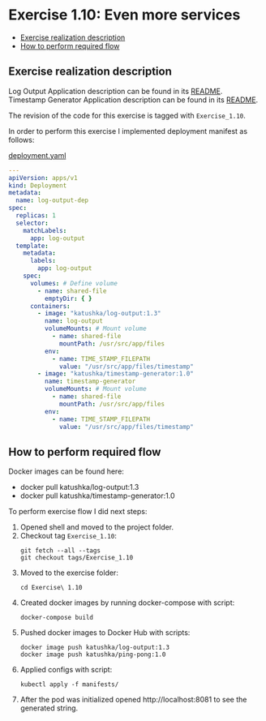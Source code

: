 # Exercise 1.10: Even more services

<!-- TOC -->
* [Exercise realization description](#exercise-realization-description)
* [How to perform required flow](#how-to-perform-required-flow)
<!-- TOC -->

## Exercise realization description

Log Output Application description can be found in its [README](../log-output/README.md).  
Timestamp Generator Application description can be found in its [README](../timestamp-generator/README.md).

The revision of the code for this exercise is tagged with `Exercise_1.10`.

In order to perform this exercise I implemented deployment manifest as follows:

[deployment.yaml](./manifests/deployment.yaml)
```yaml
---
apiVersion: apps/v1
kind: Deployment
metadata:
  name: log-output-dep
spec:
  replicas: 1
  selector:
    matchLabels:
      app: log-output
  template:
    metadata:
      labels:
        app: log-output
    spec:
      volumes: # Define volume
        - name: shared-file
          emptyDir: { }
      containers:
        - image: "katushka/log-output:1.3"
          name: log-output
          volumeMounts: # Mount volume
            - name: shared-file
              mountPath: /usr/src/app/files
          env:
            - name: TIME_STAMP_FILEPATH
              value: "/usr/src/app/files/timestamp"
        - image: "katushka/timestamp-generator:1.0"
          name: timestamp-generator
          volumeMounts: # Mount volume
            - name: shared-file
              mountPath: /usr/src/app/files
          env:
            - name: TIME_STAMP_FILEPATH
              value: "/usr/src/app/files/timestamp"
```

## How to perform required flow

Docker images can be found here:
- docker pull katushka/log-output:1.3
- docker pull katushka/timestamp-generator:1.0

To perform exercise flow I did next steps:

1. Opened shell and moved to the project folder.
2. Checkout tag `Exercise_1.10`:
    ```shell
    git fetch --all --tags
    git checkout tags/Exercise_1.10
    ```
3. Moved to the exercise folder:
    ```shell
    cd Exercise\ 1.10
    ```
4. Created docker images by running docker-compose with script:
    ```shell
    docker-compose build
    ```
5. Pushed docker images to Docker Hub with scripts:
    ```shell
    docker image push katushka/log-output:1.3
    docker image push katushka/ping-pong:1.0
    ```
6. Applied configs with script:
    ```shell
    kubectl apply -f manifests/
    ```  
7. After the pod was initialized opened http://localhost:8081 to see the generated string.
